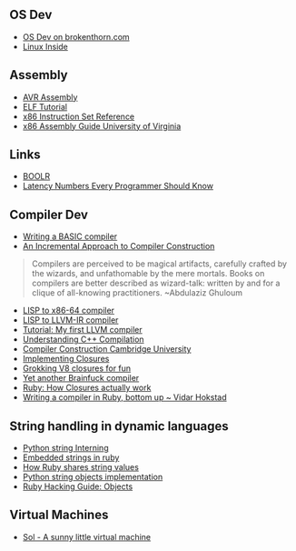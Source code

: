 ## OS Dev
- [OS Dev on brokenthorn.com](http://www.brokenthorn.com/Resources/OSDev0.html)
- [Linux Inside](https://www.gitbook.com/book/0xax/linux-insides/details)

## Assembly

- [AVR Assembly](http://www.avr-asm-tutorial.net/avr_en/beginner/index.html)
- [ELF Tutorial](http://www.cirosantilli.com/elf-hello-world/)
- [x86 Instruction Set Reference](http://x86.renejeschke.de/)
- [x86 Assembly Guide University of Virginia](http://www.cs.virginia.edu/~evans/cs216/guides/x86.html#calling)

## Links

- [BOOLR](http://boolr.me/)
- [Latency Numbers Every Programmer Should Know](https://people.eecs.berkeley.edu/~rcs/research/interactive_latency.html)

## Compiler Dev

- [Writing a BASIC compiler](https://people.eecs.berkeley.edu/~bh/pdf/v2ch06.pdf)
- [An Incremental Approach to Compiler Construction](http://scheme2006.cs.uchicago.edu/11-ghuloum.pdf)

> Compilers are perceived to be magical artifacts, carefully crafted
by the wizards, and unfathomable by the mere mortals. Books on
compilers are better described as wizard-talk: written by and for
a clique of all-knowing practitioners. ~Abdulaziz Ghuloum

- [LISP to x86-64 compiler](https://github.com/l3kn/lisp-compiler)
- [LISP to LLVM-IR compiler](https://github.com/l3kn/lisp-compiler-llvm)
- [Tutorial: My first LLVM compiler](http://www.wilfred.me.uk/blog/2015/02/21/my-first-llvm-compiler/)
- [Understanding C++ Compilation](https://www.toptal.com/c-plus-plus/c-plus-plus-understanding-compilation)
- [Compiler Construction Cambridge University](https://www.cl.cam.ac.uk/teaching/0708/CompConstr/slides07.pdf)
- [Implementing Closures](http://hokstad.com/how-to-implement-closures)
- [Grokking V8 closures for fun](http://mrale.ph/blog/2012/09/23/grokking-v8-closures-for-fun.html)
- [Yet another Brainfuck compiler](https://github.com/cameronswinoga/yabfc/wiki/Generating-executable-files-from-scratch)
- [Ruby: How Closures actually work](http://siawyoung.com/coding/ruby/closures.html)
- [Writing a compiler in Ruby, bottom up ~ Vidar Hokstad](http://hokstad.com/compiler)

## String handling in dynamic languages
- [Python string Interning](http://guilload.com/python-string-interning/)
- [Embedded strings in ruby](http://patshaughnessy.net/2012/1/4/never-create-ruby-strings-longer-than-23-characters)
- [How Ruby shares string values](http://patshaughnessy.net/2012/1/18/seeing-double-how-ruby-shares-string-values)
- [Python string objects implementation](http://www.laurentluce.com/posts/python-string-objects-implementation/)
- [Ruby Hacking Guide: Objects](https://ruby-hacking-guide.github.io/object.html)

## Virtual Machines

- [Sol - A sunny little virtual machine](https://rsms.me/sol-a-sunny-little-virtual-machine)
